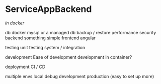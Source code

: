 # ServiceAppBackend

_in docker_

db
	docker mysql
	or a managed db
	backup / restore
	performance
	security
backend
	something simple
frontend
	angular

testing
	unit testing
	system / integration
	
development
	Ease of development
	development in container?
	
deployment
	CI / CD

multiple envs
	local debug
	development
	production
	(easy to set up more)
	